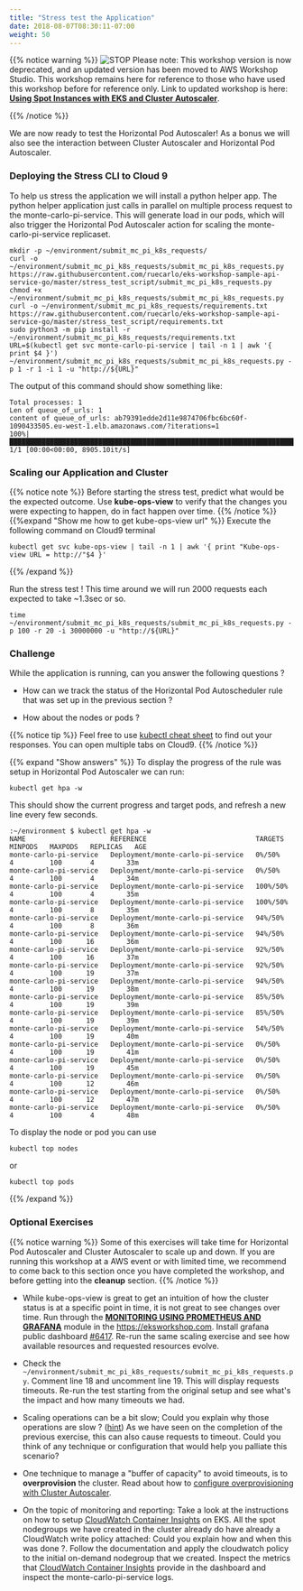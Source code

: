 ```yaml
---
title: "Stress test the Application"
date: 2018-08-07T08:30:11-07:00
weight: 50
---
```


{{% notice warning %}}
![STOP](../../images/stop_small.png)
Please note: This workshop version is now deprecated, and an updated version has been moved to AWS Workshop Studio. This workshop remains here for reference to those who have used this workshop before for reference only. Link to updated workshop is here: **[Using Spot Instances with EKS and Cluster Autoscaler](https://catalog.us-east-1.prod.workshops.aws/workshops/f2826b1b-f057-4782-bc49-91004eafd48f/en-US)**.

{{% /notice %}}

We are now ready to test the Horizontal Pod Autoscaler! As a bonus we will also see the interaction between Cluster Autoscaler and Horizontal Pod Autoscaler.

### Deploying the Stress CLI to Cloud 9

To help us stress the application we will install a python helper app. The python helper application just calls in parallel on multiple process request to the monte-carlo-pi-service. This will generate load in our pods, which will also trigger the Horizontal Pod Autoscaler action for scaling the monte-carlo-pi-service replicaset.

```
mkdir -p ~/environment/submit_mc_pi_k8s_requests/
curl -o ~/environment/submit_mc_pi_k8s_requests/submit_mc_pi_k8s_requests.py https://raw.githubusercontent.com/ruecarlo/eks-workshop-sample-api-service-go/master/stress_test_script/submit_mc_pi_k8s_requests.py
chmod +x ~/environment/submit_mc_pi_k8s_requests/submit_mc_pi_k8s_requests.py
curl -o ~/environment/submit_mc_pi_k8s_requests/requirements.txt https://raw.githubusercontent.com/ruecarlo/eks-workshop-sample-api-service-go/master/stress_test_script/requirements.txt
sudo python3 -m pip install -r ~/environment/submit_mc_pi_k8s_requests/requirements.txt
URL=$(kubectl get svc monte-carlo-pi-service | tail -n 1 | awk '{ print $4 }')
~/environment/submit_mc_pi_k8s_requests/submit_mc_pi_k8s_requests.py -p 1 -r 1 -i 1 -u "http://${URL}"
```

The output of this command should show something like:
```
Total processes: 1
Len of queue_of_urls: 1
content of queue_of_urls: ab79391edde2d11e9874706fbc6bc60f-1090433505.eu-west-1.elb.amazonaws.com/?iterations=1
100%|█████████████████████████████████████████████████████████████████████████████████████████████████████████| 1/1 [00:00<00:00, 8905.10it/s]
```

### Scaling our Application and Cluster

{{% notice note %}}
Before starting the stress test, predict what would be the expected outcome. Use **kube-ops-view** to verify that the changes you were expecting to happen, do in fact happen over time. 
{{% /notice %}}
{{%expand "Show me how to get kube-ops-view url" %}}
Execute the following command on Cloud9 terminal
```
kubectl get svc kube-ops-view | tail -n 1 | awk '{ print "Kube-ops-view URL = http://"$4 }'
```
{{% /expand %}}

Run the stress test ! This time around we will run 2000 requests each expected to take ~1.3sec or so.
```
time ~/environment/submit_mc_pi_k8s_requests/submit_mc_pi_k8s_requests.py -p 100 -r 20 -i 30000000 -u "http://${URL}"
```

### Challenge 

While the application is running, can you answer the following questions ?

 * How can we track the status of the Horizontal Pod Autoscheduler rule that was set up in the previous section ?

 * How about the nodes or pods  ? 

{{% notice tip %}}
Feel free to use [kubectl cheat sheet](https://kubernetes.io/docs/reference/kubectl/cheatsheet/) to find out your responses. You can open multiple tabs on Cloud9.
{{% /notice %}}



 {{% expand "Show answers" %}}
 To display the progress of the rule was setup in Horizontal Pod Autoscaler we can run:
```
kubectl get hpa -w
```
This should show the current progress and target pods, and refresh a new line every few seconds.
```
:~/environment $ kubectl get hpa -w
NAME                     REFERENCE                           TARGETS   MINPODS   MAXPODS   REPLICAS   AGE
monte-carlo-pi-service   Deployment/monte-carlo-pi-service   0%/50%      4         100       4        33m
monte-carlo-pi-service   Deployment/monte-carlo-pi-service   0%/50%      4         100       4        34m
monte-carlo-pi-service   Deployment/monte-carlo-pi-service   100%/50%    4         100       4        35m
monte-carlo-pi-service   Deployment/monte-carlo-pi-service   100%/50%    4         100       8        35m
monte-carlo-pi-service   Deployment/monte-carlo-pi-service   94%/50%     4         100       8        36m
monte-carlo-pi-service   Deployment/monte-carlo-pi-service   94%/50%     4         100      16        36m
monte-carlo-pi-service   Deployment/monte-carlo-pi-service   92%/50%     4         100      16        37m
monte-carlo-pi-service   Deployment/monte-carlo-pi-service   92%/50%     4         100      19        37m
monte-carlo-pi-service   Deployment/monte-carlo-pi-service   94%/50%     4         100      19        38m
monte-carlo-pi-service   Deployment/monte-carlo-pi-service   85%/50%     4         100      19        39m
monte-carlo-pi-service   Deployment/monte-carlo-pi-service   85%/50%     4         100      19        39m
monte-carlo-pi-service   Deployment/monte-carlo-pi-service   54%/50%     4         100      19        40m
monte-carlo-pi-service   Deployment/monte-carlo-pi-service   0%/50%      4         100      19        41m
monte-carlo-pi-service   Deployment/monte-carlo-pi-service   0%/50%      4         100      19        45m
monte-carlo-pi-service   Deployment/monte-carlo-pi-service   0%/50%      4         100      12        46m
monte-carlo-pi-service   Deployment/monte-carlo-pi-service   0%/50%      4         100      12        47m
monte-carlo-pi-service   Deployment/monte-carlo-pi-service   0%/50%      4         100       4        48m
```


To display the node or pod you can use
```
kubectl top nodes
```

or 
```
kubectl top pods
```
 {{% /expand %}} 


### Optional Exercises

{{% notice warning %}}
Some of this exercises will take time for Horizontal Pod Autoscaler and Cluster Autoscaler to scale up and down. If you are running this
workshop at a AWS event or with limited time, we recommend to come back to this section once you have completed the workshop, and before getting into the **cleanup** section.
{{% /notice %}}

 * While kube-ops-view is great to get an intuition of how the cluster status is at a specific point in time, it is not great to see changes over time. Run through the **[MONITORING USING PROMETHEUS AND GRAFANA](https://eksworkshop.com/intermediate/240_monitoring/)** module in the https://eksworkshop.com. Install grafana public dashboard [#6417](https://grafana.com/grafana/dashboards/6417). Re-run the same scaling exercise and see how available resources and requested resources evolve.

 * Check the `~/environment/submit_mc_pi_k8s_requests/submit_mc_pi_k8s_requests.py`. Comment line 18 and uncomment line 19. This will display requests timeouts. Re-run the test starting from the original setup and see what's the impact and how many timeouts we had. 

 * Scaling operations can be a bit slow; Could you explain why those operations are slow ? ([hint](https://github.com/kubernetes/autoscaler/blob/master/cluster-autoscaler/FAQ.md#how-fast-is-hpa-when-combined-with-ca)) As we have seen on the completion of the previous exercise, this can also cause requests to timeout. Could you think of any technique or configuration that would help you palliate this scenario?

 * One technique to manage a "buffer of capacity" to avoid timeouts, is to **overprovision** the cluster. Read about how to [configure overprovisioning with Cluster Autoscaler](https://github.com/kubernetes/autoscaler/blob/master/cluster-autoscaler/FAQ.md#how-can-i-configure-overprovisioning-with-cluster-autoscaler). 

 * On the topic of monitoring and reporting: Take a look at the instructions on how to setup [CloudWatch Container Insights](https://docs.aws.amazon.com/AmazonCloudWatch/latest/monitoring/deploy-container-insights-EKS.html) on EKS. All the spot nodegroups we have created in the cluster already do have already a CloudWatch write policy attached: Could you explain how and when this was done ?. Follow the documentation and apply the cloudwatch policy to the initial on-demand nodegroup that we created.  Inspect the metrics that [CloudWatch Container Insights](https://docs.aws.amazon.com/AmazonCloudWatch/latest/monitoring/Container-Insights-metrics-EKS.html) provide in the dashboard and inspect the monte-carlo-pi-service logs.
